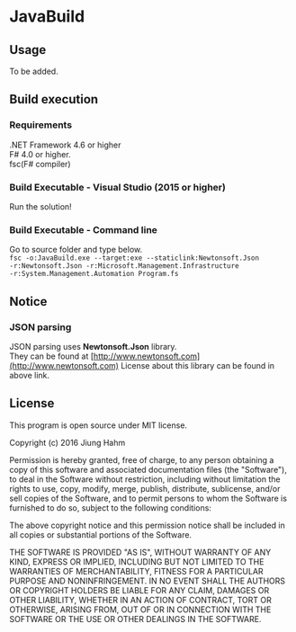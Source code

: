 ﻿# JavaBuild  
  
## Usage  
To be added.  
  
## Build execution  
  
### Requirements  
.NET Framework 4.6 or higher  
F# 4.0 or higher.  
fsc(F# compiler)  

### Build Executable - Visual Studio (2015 or higher)  
Run the solution!  
  
### Build Executable - Command line  
Go to source folder and type below.  
<code>fsc -o:JavaBuild.exe --target:exe --staticlink:Newtonsoft.Json -r:Newtonsoft.Json -r:Microsoft.Management.Infrastructure -r:System.Management.Automation Program.fs</code>  
  
## Notice  
  
### JSON parsing    
JSON parsing uses <b>Newtonsoft.Json</b> library.  
They can be found at [http://www.newtonsoft.com](http://www.newtonsoft.com)
License about this library can be found in above link.  

## License  
This program is open source under MIT license.  
  
Copyright (c) 2016 Jiung Hahm
  
Permission is hereby granted, free of charge, to any person
obtaining a copy of this software and associated documentation
files (the "Software"), to deal in the Software without
restriction, including without limitation the rights to use,
copy, modify, merge, publish, distribute, sublicense, and/or sell
copies of the Software, and to permit persons to whom the
Software is furnished to do so, subject to the following
conditions:
  
The above copyright notice and this permission notice shall be
included in all copies or substantial portions of the Software.
  
THE SOFTWARE IS PROVIDED "AS IS", WITHOUT WARRANTY OF ANY KIND,
EXPRESS OR IMPLIED, INCLUDING BUT NOT LIMITED TO THE WARRANTIES
OF MERCHANTABILITY, FITNESS FOR A PARTICULAR PURPOSE AND
NONINFRINGEMENT. IN NO EVENT SHALL THE AUTHORS OR COPYRIGHT
HOLDERS BE LIABLE FOR ANY CLAIM, DAMAGES OR OTHER LIABILITY,
WHETHER IN AN ACTION OF CONTRACT, TORT OR OTHERWISE, ARISING
FROM, OUT OF OR IN CONNECTION WITH THE SOFTWARE OR THE USE OR
OTHER DEALINGS IN THE SOFTWARE.

